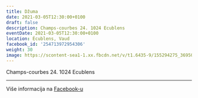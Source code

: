 ```yaml
---
title: Džuma
date: 2021-03-05T12:30:00+0100
draft: false
description: Champs-courbes 24. 1024 Ecublens
eventDate: 2021-03-05T12:30:00+0100
location: Écublens, Vaud
facebook_id: '254713972954306'
weight: 30
image: https://scontent-sea1-1.xx.fbcdn.net/v/t1.6435-9/155294275_3695079563921169_4909597834044538694_n.jpg?_nc_cat=101&ccb=1-7&_nc_sid=9e60e4&_nc_ohc=sFITRqQ6O-0Q7kNvwFl4f68&_nc_oc=Adl3FS7nEPuLMxlDCf4lxdtljwCvyjxJ72iyO_SfFXNSdndrMxoJYAo9x6_aCWV1CjY&_nc_zt=23&_nc_ht=scontent-sea1-1.xx&edm=ABTKTjYEAAAA&_nc_gid=pVaGOMuUg_w_BrWYyJEtVw&oh=00_AfRXWmQ1dE41eA-yjnnRGY3wKbp3s1jEV8TJ1tuwkD7L8Q&oe=68A12DDB
---
```


Champs-courbes 24. 1024 Ecublens

---

Više informacija na [Facebook-u](https://facebook.com/events/254713972954306)